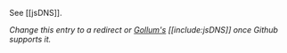 See [[jsDNS]].

_Change this entry to a redirect or [Gollum's](https://github.com/gollum/gollum/wiki#include-other-pages) [[include:jsDNS]] once Github supports it._